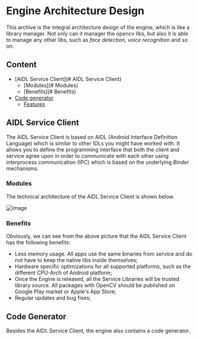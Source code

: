 Engine Architecture Design
============================
This archive is the integral architecture design of the engine, which is like a library manager. Not only can it manager the opencv libs, but also it is able to manage any other libs, such as *face detection, voice recognition* and so on. 

## Content

* [AIDL Service Client](# AIDL Service Client)
  * [Modules](# Modules)
  * [Benefits](# Benefits)
* [Code generator](#)
  * [Features](#)

## AIDL Service Client
The AIDL Service Client is based on AIDL (Android Interface Definition Language) which is similar to other IDLs you might have worked with. It allows you to define the programming interface that both the client and service agree upon in order to communicate with each other using interprocess communication (IPC) which is based on the underlying *Binder* mechanisms.

### Modules
The technical architecture of the AIDL Service Client is shown below.

![image](https://github.com/lijiansong/OpenCV-Manager-Engine/blob/master/screenshot/arch.png)

### Benefits
Obviously, we can see from the above picture that the AIDL Service Client has the following benefits:
- Less memory usage. All apps use the same binaries from service and do not have to keep the native libs inside themselves;
- Hardware specific optimizations for all supported platforms, such as the different CPU-Arch of Android platform;
- Once the Engine is released, all the Service Libraries will be trusted library source. All packages with OpenCV should be published on Google Play market or Apple's App Store;
- Regular updates and bug fixes;

## Code Generator
Besides the AIDL Service Client, the engine also contains a code generator.


